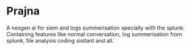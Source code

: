 # Prajna
A nexgen ai for siem and logs summerisation specially with the splunk.
Containing features like normal conversation, log summerisation from splunk, file analysis coding sisitant and all.

